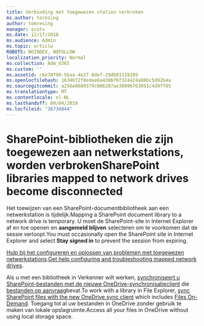 ```yaml
---
title: Verbinding met toegewezen station verbroken
ms.author: toresing
author: tomresing
manager: scotv
ms.date: 12/17/2018
ms.audience: Admin
ms.topic: article
ROBOTS: NOINDEX, NOFOLLOW
localization_priority: Normal
ms.collection: Adm_O365
ms.custom: ''
ms.assetid: c6e78799-5baa-4e27-8def-29db01118209
ms.openlocfilehash: 16346f2f8edee6a4386f6f324424a86bc5d92b4a
ms.sourcegitcommit: a256e8680379c006287ae30996763051c4d9ff85
ms.translationtype: MT
ms.contentlocale: nl-NL
ms.lasthandoff: 09/04/2019
ms.locfileid: "36734844"
---
```

# <a name="sharepoint-libraries-mapped-to-network-drives-become-disconnected"></a><span data-ttu-id="7b242-102">SharePoint-bibliotheken die zijn toegewezen aan netwerkstations, worden verbroken</span><span class="sxs-lookup"><span data-stu-id="7b242-102">SharePoint libraries mapped to network drives become disconnected</span></span>

<span data-ttu-id="7b242-103">Het toewijzen van een SharePoint-documentbibliotheek aan een netwerkstation is tijdelijk.</span><span class="sxs-lookup"><span data-stu-id="7b242-103">Mapping a SharePoint document library to a network drive is temporary.</span></span> <span data-ttu-id="7b242-104">U moet de SharePoint-site in Internet Explorer af en toe openen en **aangemeld blijven** selecteren om te voorkomen dat de sessie verloopt.</span><span class="sxs-lookup"><span data-stu-id="7b242-104">You must occasionally open the SharePoint site in Internet Explorer and select **Stay signed in** to prevent the session from expiring.</span></span> 
  
<span data-ttu-id="7b242-105">[Hulp bij het configureren en oplossen van problemen met toegewezen netwerkstations](https://docs.microsoft.com/sharepoint/support/administration/troubleshoot-mapped-network-drives).</span><span class="sxs-lookup"><span data-stu-id="7b242-105">[Get help configuring and troubleshooting mapped network drives](https://docs.microsoft.com/sharepoint/support/administration/troubleshoot-mapped-network-drives).</span></span>
  
<span data-ttu-id="7b242-106">Als u met een bibliotheek in Verkenner wilt werken, [synchroniseert u SharePoint-bestanden met de nieuwe OneDrive-synchronisatieclient](https://support.office.com/article/6de9ede8-5b6e-4503-80b2-6190f3354a88.aspx) die [bestanden op aanvraag](https://support.office.com/article/0e6860d3-d9f3-4971-b321-7092438fb38e.aspx)bevat.</span><span class="sxs-lookup"><span data-stu-id="7b242-106">To work with a library in File Explorer, [sync SharePoint files with the new OneDrive sync client](https://support.office.com/article/6de9ede8-5b6e-4503-80b2-6190f3354a88.aspx) which includes [Files On-Demand](https://support.office.com/article/0e6860d3-d9f3-4971-b321-7092438fb38e.aspx).</span></span> <span data-ttu-id="7b242-107">Toegang tot al uw bestanden in OneDrive zonder gebruik te maken van lokale opslagruimte.</span><span class="sxs-lookup"><span data-stu-id="7b242-107">Access all your files in OneDrive without using local storage space.</span></span>
  

